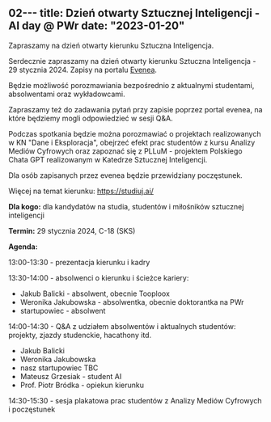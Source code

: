 02---
title: Dzień otwarty Sztucznej Inteligencji - AI day @ PWr
date: "2023-01-20"
---

Zapraszamy na dzień otwarty kierunku Sztuczna Inteligencja.

<!--more-->

Serdecznie zapraszamy na dzień otwarty kierunku Sztuczna Inteligencja - 29 stycznia 2024. Zapisy na portalu [Evenea](https://app.evenea.pl/event/opendai-2024/).

Będzie możliwość porozmawiania bezpośrednio z aktualnymi studentami, absolwentami oraz wykładowcami.

Zapraszamy też do zadawania pytań przy zapisie poprzez portal evenea, na które będziemy mogli odpowiedzieć w sesji Q&A.

Podczas spotkania będzie można porozmawiać o projektach realizowanych w KN "Dane i Eksploracja", obejrzeć efekt prac studentów z kursu Analizy Mediów Cyfrowych oraz zapoznać się z PLLuM - projektem Polskiego Chata GPT realizowanym w Katedrze Sztucznej Inteligencji. 

Dla osób zapisanych przez evenea będzie przewidziany poczęstunek.

Więcej na temat kierunku: https://studiuj.ai/

**Dla kogo:** dla kandydatów na studia, studentów i miłośników sztucznej inteligencji

**Termin:** 29 stycznia 2024, C-18 (SKS)

**Agenda:**

13:00-13:30 - prezentacja kierunku i kadry 

13:30-14:00 - absolwenci o kierunku i ścieżce kariery: 
* Jakub Balicki - absolwent, obecnie Tooploox
* Weronika Jakubowska - absolwentka, obecnie doktorantka na PWr
* startupowiec - absolwent 

14:00-14:30 - Q&A z udziałem absolwentów i aktualnych studentów: projekty, zjazdy studenckie, hacathony itd.
* Jakub Balicki
* Weronika Jakubowska
* nasz startupowiec TBC
* Mateusz Grzesiak - student AI
* Prof. Piotr Bródka - opiekun kierunku 

14:30-15:30 - sesja plakatowa prac studentów z Analizy Mediów Cyfrowych i poczęstunek
